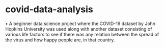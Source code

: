 # covid-data-analysis
 •	A beginner data science project where the COVID-19 dataset by John Hopkins University was used along with another dataset consisting of various life factors to see if there was any relation between the spread of the virus and how happy people are, in that country.
